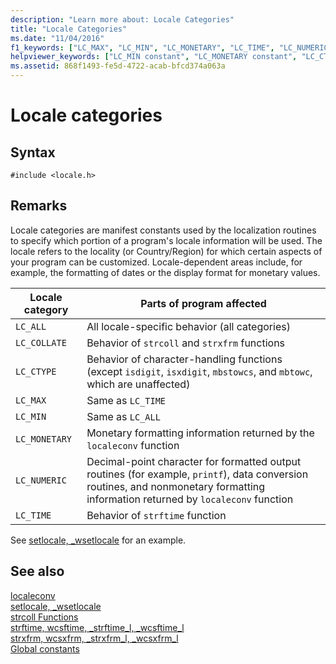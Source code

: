 ```yaml
---
description: "Learn more about: Locale Categories"
title: "Locale Categories"
ms.date: "11/04/2016"
f1_keywords: ["LC_MAX", "LC_MIN", "LC_MONETARY", "LC_TIME", "LC_NUMERIC", "LC_COLLATE", "LC_CTYPE", "LC_ALL"]
helpviewer_keywords: ["LC_MIN constant", "LC_MONETARY constant", "LC_CTYPE constant", "locale constants", "LC_MAX constant", "LC_ALL constant", "LC_TIME constant", "LC_NUMERIC constant", "LC_COLLATE constant"]
ms.assetid: 868f1493-fe5d-4722-acab-bfcd374a063a
---
```

# Locale categories

## Syntax

```
#include <locale.h>
```

## Remarks

Locale categories are manifest constants used by the localization routines to specify which portion of a program's locale information will be used. The locale refers to the locality (or Country/Region) for which certain aspects of your program can be customized. Locale-dependent areas include, for example, the formatting of dates or the display format for monetary values.

|Locale category|Parts of program affected|
|---------------------|-------------------------------|
|`LC_ALL`|All locale-specific behavior (all categories)|
|`LC_COLLATE`|Behavior of `strcoll` and `strxfrm` functions|
|`LC_CTYPE`|Behavior of character-handling functions (except `isdigit`, `isxdigit`, `mbstowcs`, and `mbtowc`, which are unaffected)|
|`LC_MAX`|Same as `LC_TIME`|
|`LC_MIN`|Same as `LC_ALL`|
|`LC_MONETARY`|Monetary formatting information returned by the `localeconv` function|
|`LC_NUMERIC`|Decimal-point character for formatted output routines (for example, `printf`), data conversion routines, and nonmonetary formatting information returned by `localeconv` function|
|`LC_TIME`|Behavior of `strftime` function|

See [setlocale, _wsetlocale](./reference/setlocale-wsetlocale.md) for an example.

## See also

[localeconv](./reference/localeconv.md)\
[setlocale, _wsetlocale](./reference/setlocale-wsetlocale.md)\
[strcoll Functions](./strcoll-functions.md)\
[strftime, wcsftime, _strftime_l, _wcsftime_l](./reference/strftime-wcsftime-strftime-l-wcsftime-l.md)\
[strxfrm, wcsxfrm, _strxfrm_l, _wcsxfrm_l](./reference/strxfrm-wcsxfrm-strxfrm-l-wcsxfrm-l.md)\
[Global constants](./global-constants.md)
